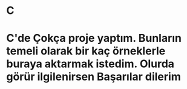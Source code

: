 # C

 # C'de Çokça proje yaptım. Bunların temeli olarak bir kaç örneklerle buraya aktarmak istedim. Olurda görür ilgilenirsen Başarılar dilerim 
